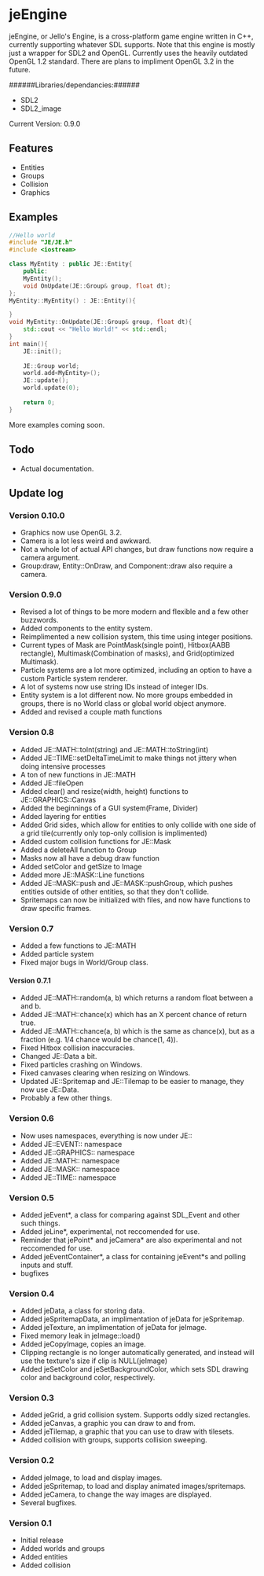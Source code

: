 jeEngine
========
jeEngine, or Jello's Engine, is a cross-platform game engine written in C++, currently supporting whatever SDL supports.
Note that this engine is mostly just a wrapper for SDL2 and OpenGL. Currently uses the heavily outdated OpenGL 1.2 standard.
There are plans to impliment OpenGL 3.2 in the future.

######Libraries/dependancies:######
- SDL2
- SDL2_image

Current Version: 0.9.0

Features
--------
- Entities
- Groups
- Collision
- Graphics

Examples
--------
```C++
//Hello world
#include "JE/JE.h"
#include <iostream>

class MyEntity : public JE::Entity{
	public:
	MyEntity();
	void OnUpdate(JE::Group& group, float dt);
};
MyEntity::MyEntity() : JE::Entity(){

}
void MyEntity::OnUpdate(JE::Group& group, float dt){
	std::cout << "Hello World!" << std::endl;
}
int main(){
	JE::init();
	
	JE::Group world;
	world.add<MyEntity>();
	JE::update();
	world.update(0);
	
	return 0;
}
```
More examples coming soon.

Todo
--------
- Actual documentation.

Update log
--------
### Version 0.10.0 ###
- Graphics now use OpenGL 3.2.
- Camera is a lot less weird and awkward.
- Not a whole lot of actual API changes, but draw functions now require a camera argument.
- Group:draw, Entity::OnDraw, and Component::draw also require a camera.

### Version 0.9.0 ###
- Revised a lot of things to be more modern and flexible and a few other buzzwords.
- Added components to the entity system.
- Reimplimented a new collision system, this time using integer positions.
- Current types of Mask are PointMask(single point), Hitbox(AABB rectangle), Multimask(Combination of masks), and Grid(optimized Multimask).
- Particle systems are a lot more optimized, including an option to have a custom Particle system renderer.
- A lot of systems now use string IDs instead of integer IDs.
- Entity system is a lot different now. No more groups embedded in groups, there is no World class or global world object anymore.
- Added and revised a couple math functions

### Version 0.8 ###
- Added JE::MATH::toInt(string) and JE::MATH::toString(int)
- Added JE::TIME::setDeltaTimeLimit to make things not jittery when doing intensive processes
- A ton of new functions in JE::MATH
- Added JE::fileOpen
- Added clear() and resize(width, height) functions to JE::GRAPHICS::Canvas
- Added the beginnings of a GUI system(Frame, Divider)
- Added layering for entities
- Added Grid sides, which allow for entities to only collide with one side of a grid tile(currently only top-only collision is implimented)
- Added custom collision functions for JE::Mask
- Added a deleteAll function to Group
- Masks now all have a debug draw function
- Added setColor and getSize to Image
- Added more JE::MASK::Line functions
- Added JE::MASK::push and JE::MASK::pushGroup, which pushes entities outside of other entities, so that they don't collide.
- Spritemaps can now be initialized with files, and now have functions to draw specific frames.

### Version 0.7 ###
- Added a few functions to JE::MATH
- Added particle system
- Fixed major bugs in World/Group class.

#### Version 0.7.1 ####
- Added JE::MATH::random(a, b) which returns a random float between a and b.
- Added JE::MATH::chance(x) which has an X percent chance of return true.
- Added JE::MATH::chance(a, b) which is the same as chance(x), but as a fraction (e.g. 1/4 chance would be chance(1, 4)).
- Fixed Hitbox collision inaccuracies.
- Changed JE::Data a bit.
- Fixed particles crashing on Windows.
- Fixed canvases clearing when resizing on Windows.
- Updated JE::Spritemap and JE::Tilemap to be easier to manage, they now use JE::Data.
- Probably a few other things.

### Version 0.6 ###
- Now uses namespaces, everything is now under JE::
- Added JE::EVENT:: namespace
- Added JE::GRAPHICS:: namespace
- Added JE::MATH:: namespace
- Added JE::MASK:: namespace
- Added JE::TIME:: namespace

### Version 0.5 ###
- Added jeEvent*, a class for comparing against SDL_Event and other such things.
- Added jeLine*, experimental, not reccomended for use.
- Reminder that jePoint* and jeCamera* are also experimental and not reccomended for use.
- Added jeEventContainer*, a class for containing jeEvent*s and polling inputs and stuff.
- bugfixes

### Version 0.4 ###
- Added jeData, a class for storing data.
- Added jeSpritemapData, an implimentation of jeData for jeSpritemap.
- Added jeTexture, an implimentation of jeData for jeImage.
- Fixed memory leak in jeImage::load()
- Added jeCopyImage, copies an image.
- Clipping rectangle is no longer automatically generated, and instead will use the texture's size if clip is NULL(jeImage)
- Added jeSetColor and jeSetBackgroundColor, which sets SDL drawing color and background color, respectively.

### Version 0.3 ###
- Added jeGrid, a grid collision system.  Supports oddly sized rectangles.
- Added jeCanvas, a graphic you can draw to and from.
- Added jeTilemap, a graphic that you can use to draw with tilesets.
- Added collision with groups, supports collision sweeping.

### Version 0.2 ###
- Added jeImage, to load and display images.
- Added jeSpritemap, to load and display animated images/spritemaps.
- Added jeCamera, to change the way images are displayed.
- Several bugfixes.

### Version 0.1 ###
- Initial release
- Added worlds and groups
- Added entities
- Added collision


